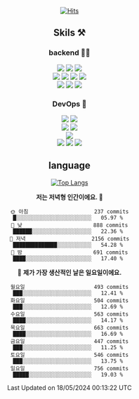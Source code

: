 <div align="center">

[![Hits](https://hits.seeyoufarm.com/api/count/incr/badge.svg?url=https%3A%2F%2Fgithub.com%2Fzxcv9203%2Fhit-counter&count_bg=%23FF7272&title_bg=%23324C2E&icon=codeigniter.svg&icon_color=%23DD5B5B&title=%EB%B0%A9%EB%AC%B8%EC%9E%90&edge_flat=false)](https://hits.seeyoufarm.com)
  
## Skils ⚒️
### backend 🧑‍💻
  
<img src="https://img.shields.io/badge/Java-FF6600?style=flat-square&logo=buymeacoffee&logoColor=white"/>
<img src="https://img.shields.io/badge/Go-0099FF?style=flat-square&logo=go&logoColor=white"/>
<img src="https://img.shields.io/badge/Kotlin-7F52FF?style=flat-square&logo=kotlin&logoColor=white"/>
  
  
<br />
  
<img src="https://img.shields.io/badge/Spring-339933?style=flat-square&logo=Spring&logoColor=white"/>
<img src="https://img.shields.io/badge/Spring Boot-339933?style=flat-square&logo=Spring Boot&logoColor=white"/>
<img src="https://img.shields.io/badge/Spring Security-339933?style=flat-square&logo=Spring Security&logoColor=white"/>
  
<img src="https://img.shields.io/badge/Spring Data JPA-339933?style=flat-square&logo=Hibernate&logoColor=white"/>

<br />
  
  <img src="https://img.shields.io/badge/mysql-0099FF?style=flat-square&logo=mysql&logoColor=white"/>
  <img src="https://img.shields.io/badge/mariadb-0099FF?style=flat-square&logo=mariadb&logoColor=white"/>
  <img src="https://img.shields.io/badge/mongoDB-47A248?style=flat-square&logo=mongodb&logoColor=white"/>
  
  
### DevOps 🚀
  
  <img src="https://img.shields.io/badge/docker-2496ED?style=flat-square&logo=docker&logoColor=white"/>
  <img src="https://img.shields.io/badge/kubernetes-326CE5?style=flat-square&logo=kubernetes&logoColor=white"/>
  
  <br />
  
  <img src="https://img.shields.io/badge/Github Actions-2088FF?style=flat-square&logo=githubactions&logoColor=white"/>
  <img src="https://img.shields.io/badge/Jenkins-D24939?style=flat-square&logo=jenkins&logoColor=white"/>
  
  
  <br />
  <img src="https://img.shields.io/badge/terraform-7B42BC?style=flat-square&logo=terraform&logoColor=white"/>
  
  <br />
  <img src="https://img.shields.io/badge/Amazon AWS-232F3E?style=flat-square&logo=Amazon AWS&logoColor=white"/>

  <img src="https://img.shields.io/badge/GCP-4285F4?style=flat-square&logo=googlecloud&logoColor=white"/>
  <img src="https://img.shields.io/badge/NCP-03C75A?style=flat-square&logo=naver&logoColor=white"/>
  
  
## language

[![Top Langs](https://github-readme-stats.vercel.app/api/top-langs/?username=zxcv9203&hide=html&exclude_repo=zxcv9203.github.io,golB&theme=grate-gatsby)](https://github.com/zxcv9203/github-readme-stats)
  
<!--START_SECTION:waka-->
**저는 저녁형 인간이에요. 🦉** 

```text
🌞 아침                     237 commits         █░░░░░░░░░░░░░░░░░░░░░░░░   05.97 % 
🌆 낮　                     888 commits         ██████░░░░░░░░░░░░░░░░░░░   22.36 % 
🌃 저녁                     2156 commits        ██████████████░░░░░░░░░░░   54.28 % 
🌙 밤　                     691 commits         ████░░░░░░░░░░░░░░░░░░░░░   17.40 % 
```
📅 **제가 가장 생산적인 날은 일요일이에요.** 

```text
월요일                      493 commits         ███░░░░░░░░░░░░░░░░░░░░░░   12.41 % 
화요일                      504 commits         ███░░░░░░░░░░░░░░░░░░░░░░   12.69 % 
수요일                      563 commits         ████░░░░░░░░░░░░░░░░░░░░░   14.17 % 
목요일                      663 commits         ████░░░░░░░░░░░░░░░░░░░░░   16.69 % 
금요일                      447 commits         ███░░░░░░░░░░░░░░░░░░░░░░   11.25 % 
토요일                      546 commits         ███░░░░░░░░░░░░░░░░░░░░░░   13.75 % 
일요일                      756 commits         █████░░░░░░░░░░░░░░░░░░░░   19.03 % 
```



 Last Updated on 18/05/2024 00:13:22 UTC
<!--END_SECTION:waka-->
  
</div>

